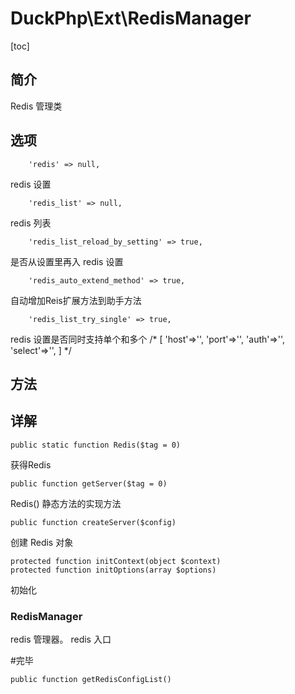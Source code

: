 # DuckPhp\Ext\RedisManager
[toc]

## 简介
Redis 管理类
## 选项
        'redis' => null,
redis 设置

        'redis_list' => null,
redis 列表

        'redis_list_reload_by_setting' => true,
是否从设置里再入 redis 设置

        'redis_auto_extend_method' => true,
自动增加Reis扩展方法到助手方法

        'redis_list_try_single' => true,
redis 设置是否同时支持单个和多个
/*
    [
                'host'=>'',
                'port'=>'',
                'auth'=>'',
                'select'=>'',
            ]
    */
## 方法


## 详解

    public static function Redis($tag = 0)
获得Redis


    public function getServer($tag = 0)
Redis() 静态方法的实现方法

    public function createServer($config)
创建 Redis 对象

    protected function initContext(object $context)
    protected function initOptions(array $options)
初始化
​    
### RedisManager

redis 管理器。 redis 入口

#完毕

    public function getRedisConfigList()

